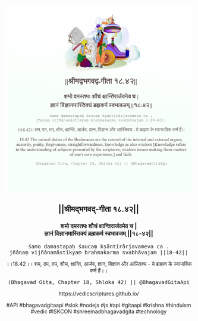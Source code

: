 <img src="../../asset/BG_18_42.png"/>
<center><h2>||श्रीमद्‍भगवद्‍-गीता १८.४२||</h2>
<h3>शमो दमस्तपः शौचं क्षान्तिरार्जवमेव च |<br/>ज्ञानं विज्ञानमास्तिक्यं ब्रह्मकर्म स्वभावजम् ||१८-४२||</h3>
<pre>śamo damastapaḥ śaucaṃ kṣāntirārjavameva ca .<br/>jñānaṃ vijñānamāstikyaṃ brahmakarma svabhāvajam ||18-42||</pre>
<p>।।18.42।। शम, दम, तप, शौच, क्षान्ति, आर्जव, ज्ञान, विज्ञान और आस्तिक्य - ये ब्राह्मण के स्वाभाविक कर्म हैं।।</p>
<pre>(Bhagavad Gita, Chapter 18, Shloka 42) || @BhagavadGitaApi</pre><p>https://vedicscriptures.github.io/</p><p>#API #bhagavadgitaapi #slok #nodejs #js #api #gitaapi #krishna #hinduism #vedic #ISKCON #shreemadbhagavadgita #technology</p></center>